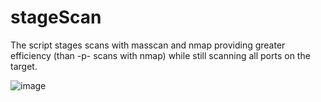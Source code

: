 # stageScan
The script stages scans with masscan and nmap providing greater efficiency (than -p- scans with nmap) while still scanning all ports on the target.


![image](https://user-images.githubusercontent.com/7427205/137181723-d2867b52-cea0-416e-9b87-ce4e843a4a97.png)
